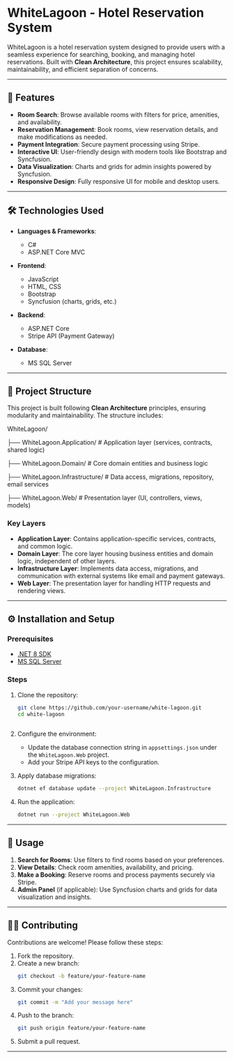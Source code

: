 # WhiteLagoon - Hotel Reservation System

WhiteLagoon is a hotel reservation system designed to provide users with a seamless experience for searching, booking, and managing hotel reservations. Built with **Clean Architecture**, this project ensures scalability, maintainability, and efficient separation of concerns.

---

## 🏨 Features

- **Room Search**: Browse available rooms with filters for price, amenities, and availability.
- **Reservation Management**: Book rooms, view reservation details, and make modifications as needed.
- **Payment Integration**: Secure payment processing using Stripe.
- **Interactive UI**: User-friendly design with modern tools like Bootstrap and Syncfusion.
- **Data Visualization**: Charts and grids for admin insights powered by Syncfusion.
- **Responsive Design**: Fully responsive UI for mobile and desktop users.

---

## 🛠️ Technologies Used

- **Languages & Frameworks**:  
  - C#  
  - ASP.NET Core MVC  

- **Frontend**:  
  - JavaScript  
  - HTML, CSS  
  - Bootstrap  
  - Syncfusion (charts, grids, etc.)

- **Backend**:  
  - ASP.NET Core  
  - Stripe API (Payment Gateway)  

- **Database**:  
  - MS SQL Server  

---

## 📂 Project Structure

This project is built following **Clean Architecture** principles, ensuring modularity and maintainability. The structure includes:

WhiteLagoon/ 

├── WhiteLagoon.Application/ # Application layer (services, contracts, shared logic)

├── WhiteLagoon.Domain/ # Core domain entities and business logic 

├── WhiteLagoon.Infrastructure/ # Data access, migrations, repository, email services 

├── WhiteLagoon.Web/ # Presentation layer (UI, controllers, views, models)


### Key Layers

- **Application Layer**: Contains application-specific services, contracts, and common logic.  
- **Domain Layer**: The core layer housing business entities and domain logic, independent of other layers.  
- **Infrastructure Layer**: Implements data access, migrations, and communication with external systems like email and payment gateways.  
- **Web Layer**: The presentation layer for handling HTTP requests and rendering views.

---

## ⚙️ Installation and Setup

### Prerequisites

- [.NET 8 SDK](https://dotnet.microsoft.com/download/dotnet/8.0)
- [MS SQL Server](https://www.microsoft.com/en-us/sql-server/sql-server-downloads)
  
### Steps

1. Clone the repository:
   ```bash
   git clone https://github.com/your-username/white-lagoon.git
   cd white-lagoon
  
2. Configure the environment:
   - Update the database connection string in `appsettings.json` under the `WhiteLagoon.Web` project.
   - Add your Stripe API keys to the configuration.

3. Apply database migrations:
   ```bash
   dotnet ef database update --project WhiteLagoon.Infrastructure
   ```

4. Run the application:
   ```bash
   dotnet run --project WhiteLagoon.Web
   ```

---

## 🚀 Usage

1. **Search for Rooms**: Use filters to find rooms based on your preferences.
2. **View Details**: Check room amenities, availability, and pricing.
3. **Make a Booking**: Reserve rooms and process payments securely via Stripe.
4. **Admin Panel** (if applicable): Use Syncfusion charts and grids for data visualization and insights.

---

## 🧑‍💻 Contributing

Contributions are welcome! Please follow these steps:

1. Fork the repository.
2. Create a new branch:
   ```bash
   git checkout -b feature/your-feature-name
   ```
3. Commit your changes:
   ```bash
   git commit -m "Add your message here"
   ```
4. Push to the branch:
   ```bash
   git push origin feature/your-feature-name
   ```
5. Submit a pull request.

---
